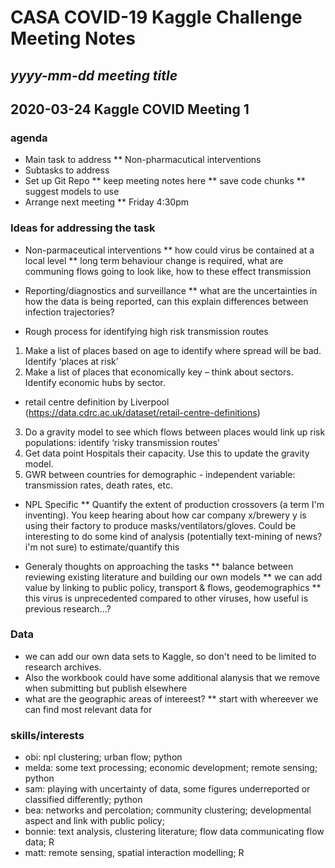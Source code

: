 # CASA COVID-19 Kaggle Challenge Meeting Notes

## _yyyy-mm-dd_ _meeting title_

## 2020-03-24 Kaggle COVID Meeting 1


### agenda
* Main task to address
** Non-pharmacutical interventions
* Subtasks to address
* Set up Git Repo
** keep meeting notes here
** save code chunks
** suggest models to use
* Arrange next meeting
** Friday 4:30pm

### Ideas for addressing the task

* Non-parmaceutical interventions 
** how could virus be contained at a local level
** long term behaviour change is required, what are communing flows going to look like, how to these effect transmission

* Reporting/diagnostics and surveillance
** what are the uncertainties in how the data is being reported, can this explain differences between infection trajectories?

* Rough process for identifying high risk transmission routes
1. Make a list of places based on age to identify where spread will be bad. Identify ‘places at risk’
2. Make a list of places that economically key – think about sectors. Identify economic hubs by sector.
*  retail centre definition by Liverpool (https://data.cdrc.ac.uk/dataset/retail-centre-definitions)
3. Do a gravity model to see which flows between places would link up risk populations: identify ‘risky transmission routes’
4. Get data point Hospitals their capacity. Use this to update the gravity model.
5. GWR between countries for demographic - independent variable: transmission rates, death rates, etc.

* NPL Specific
** Quantify the extent of production crossovers (a term I'm inventing). You keep hearing about how car company x/brewery y is using their factory to produce masks/ventilators/gloves. Could be interesting to do some kind of analysis (potentially text-mining of news? i'm not sure) to estimate/quantify this

* Generaly thoughts on approaching the tasks
** balance between reviewing existing literature and building our own models
** we can add value by linking to public policy, transport & flows, geodemographics
** this virus is unprecedented compared to other viruses, how useful is previous research...?


### Data
* we can add our own data sets to Kaggle, so don't need to be limited to research archives.
* Also the workbook could have some additional alanysis that we remove when submitting but publish elsewhere
* what are the geographic areas of intereest?
** start with whereever we can find most relevant data for


### skills/interests
* obi: npl clustering; urban flow; python
* melda: some text processing; economic development; remote sensing; python
* sam: playing with uncertainty of data, some figures underreported or classified differently; python
* bea: networks and percolation; community clustering; developmental aspect and link with public policy; 
* bonnie: text analysis, clustering literature; flow data communicating flow data; R
* matt: remote sensing, spatial interaction modelling; R
